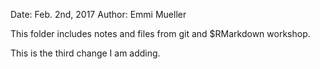 Date: Feb. 2nd, 2017
Author: Emmi Mueller

This folder includes notes and files from git and $RMarkdown workshop.

This is the third change I am adding.